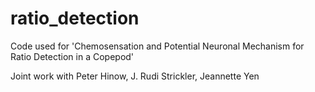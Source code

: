 # ratio_detection
Code used for 'Chemosensation and Potential Neuronal Mechanism for Ratio Detection in a Copepod'

Joint work with Peter Hinow, J. Rudi Strickler, Jeannette Yen
